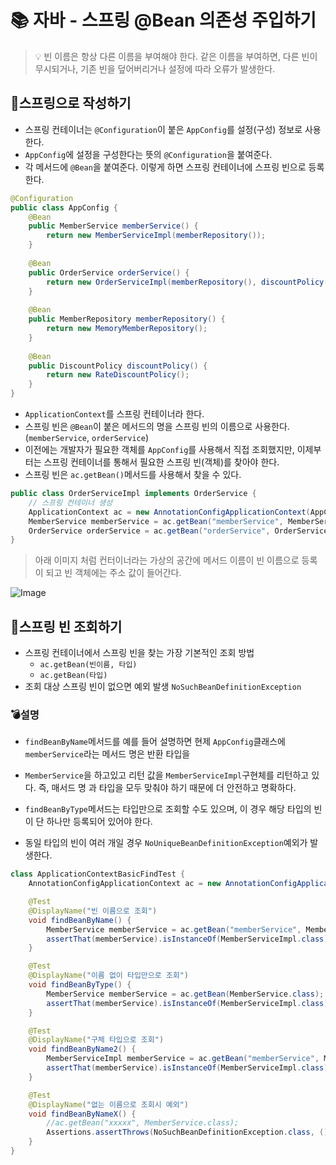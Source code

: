 # 📚 자바 - 스프링 @Bean 의존성 주입하기

> 💡 빈 이름은 항상 다른 이름을 부여해야 한다. 같은 이름을 부여하면, 다른 빈이 무시되거나, 기존 빈을 덮어버리거나 설정에 따라 오류가 발생한다.

## 👀스프링으로 작성하기
* 스프링 컨테이너는 `@Configuration`이 붙은 `AppConfig`를 설정(구성) 정보로 사용한다.
* `AppConfig`에 설정을 구성한다는 뜻의 `@Configuration`을 붙여준다. 
* 각 메서드에 `@Bean`을 붙여준다. 이렇게 하면 스프링 컨테이너에 스프링 빈으로 등록한다.

```java
@Configuration
public class AppConfig {
    @Bean
    public MemberService memberService() {
        return new MemberServiceImpl(memberRepository());
    }
    
    @Bean
    public OrderService orderService() {
        return new OrderServiceImpl(memberRepository(), discountPolicy());
    }
    
    @Bean
    public MemberRepository memberRepository() {
        return new MemoryMemberRepository();
    }
    
    @Bean
    public DiscountPolicy discountPolicy() {
        return new RateDiscountPolicy();
    }
}
```
* `ApplicationContext`를 스프링 컨테이너라 한다.
* 스프링 빈은 `@Bean`이 붙은 메서드의 명을 스프링 빈의 이름으로 사용한다. (`memberService`, `orderService`)
* 이전에는 개발자가 필요한 객체를 `AppConfig`를 사용해서 직접 조회했지만, 이제부터는 스프링 컨테이너를 통해서 필요한 스프링 빈(객체)를 찾아야 한다. 
* 스프링 빈은 `ac.getBean()`메서드를 사용해서 찾을 수 있다.
```java
public class OrderServiceImpl implements OrderService {
    // 스프링 컨테이너 생성 
    ApplicationContext ac = new AnnotationConfigApplicationContext(AppConfig.class);
    MemberService memberService = ac.getBean("memberService", MemberService.class);
    OrderService orderService = ac.getBean("orderService", OrderService.class);
}
```

> 아래 이미지 처럼 컨터이너라는 가상의 공간에 메서드 이름이 빈 이름으로 등록이 되고 빈 객체에는 주소 값이 들어간다.

![Image](https://github.com/user-attachments/assets/f06c157d-1bb8-42b3-a4ad-734cffd36e06)


## 🍯스프링 빈 조회하기 

* 스프링 컨테이너에서 스프링 빈을 찾는 가장 기본적인 조회 방법
    * `ac.getBean(빈이름, 타입)`
    * `ac.getBean(타입)`
* 조회 대상 스프링 빈이 없으면 예외 발생 `NoSuchBeanDefinitionException`

### 💣설명
* `findBeanByName`메서드를 예를 들어 설명하면 현제 `AppConfig`클래스에 `memberService`라는 메서드 명은 반환 타입을 
* `MemberService`을 하고있고 리턴 값을 `MemberServiceImpl`구현체를 리턴하고 있다. 즉, 매서드 명 과 타입을 모두 맞춰야 하기 때문에 더 안전하고 명확하다.

* `findBeanByType`메서드는 타입만으로 조회할 수도 있으며, 이 경우 해당 타입의 빈이 단 하나만 등록되어 있어야 한다.
* 동일 타입의 빈이 여러 개일 경우 `NoUniqueBeanDefinitionException`예외가 발생한다.

```java
class ApplicationContextBasicFindTest {
    AnnotationConfigApplicationContext ac = new AnnotationConfigApplicationContext(AppConfig.class);

    @Test
    @DisplayName("빈 이름으로 조회")
    void findBeanByName() {
        MemberService memberService = ac.getBean("memberService", MemberService.class);
        assertThat(memberService).isInstanceOf(MemberServiceImpl.class);
    }

    @Test
    @DisplayName("이름 없이 타입만으로 조회")
    void findBeanByType() {
        MemberService memberService = ac.getBean(MemberService.class);
        assertThat(memberService).isInstanceOf(MemberServiceImpl.class);
    }

    @Test
    @DisplayName("구체 타입으로 조회")
    void findBeanByName2() {
        MemberServiceImpl memberService = ac.getBean("memberService", MemberServiceImpl.class);
        assertThat(memberService).isInstanceOf(MemberServiceImpl.class);
    }

    @Test
    @DisplayName("없는 이름으로 조회시 예외")
    void findBeanByNameX() {
        //ac.getBean("xxxxx", MemberService.class);
        Assertions.assertThrows(NoSuchBeanDefinitionException.class, () -> ac.getBean("xxxxx", MemberService.class));
    }
}
```

